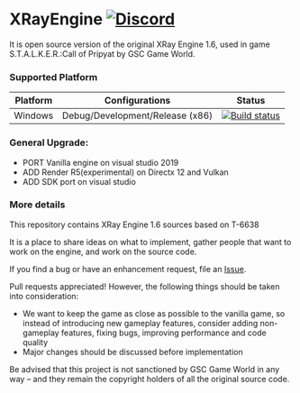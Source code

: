 XRayEngine [![Discord](https://img.shields.io/discord/530968529311367178?label=discord)](https://discord.gg/AyyCFs7)
==========================
It is open source version of the original XRay Engine 1.6, used in game S.T.A.L.K.E.R.:Call of Pripyat by GSC Game World.

### Supported Platform
|Platform|Configurations|Status|
|---|---|---|
|Windows|Debug/Development/Release (x86)|[![Build status](https://ci.appveyor.com/api/projects/status/sa747tq57y0aad2w?svg=true)](https://ci.appveyor.com/project/BearIvan/unrealengine)|

###  General Upgrade:
* PORT Vanilla engine on visual studio 2019
* ADD Render R5(experimental) on Directx 12 and Vulkan
* ADD SDK port on visual studio

### More details
This repository contains XRay Engine 1.6 sources based on T-6638

It is a place to share ideas on what to implement, gather people that want to work on the engine,
and work on the source code.

If you find a bug or have an enhancement request, file an [Issue](https://github.com/TheBearProject/XRayEngine/issues).

Pull requests appreciated! However, the following things should be taken into consideration:
* We want to keep the game as close as possible to the vanilla game, so instead of introducing new gameplay features,
  consider adding non-gameplay features, fixing bugs, improving performance and code quality
* Major changes should be discussed before implementation

Be advised that this project is not sanctioned by GSC Game World in any way – and they remain the copyright holders
of all the original source code.
